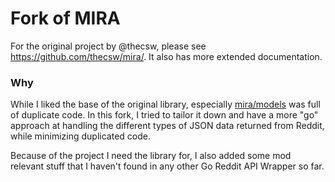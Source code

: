 # Fork of MIRA

For the original project by @thecsw, please see https://github.com/thecsw/mira/. It also has more extended documentation.

### Why

While I liked the base of the original library, especially [mira/models](https://github.com/thecsw/mira/models) was full of duplicate code. In this fork, I tried to tailor it down and have a more "go" approach at handling the different types of JSON data returned from Reddit, while minimizing duplicated code.

Because of the project I need the library for, I also added some mod relevant stuff that I haven't found in any other Go Reddit API Wrapper so far.
